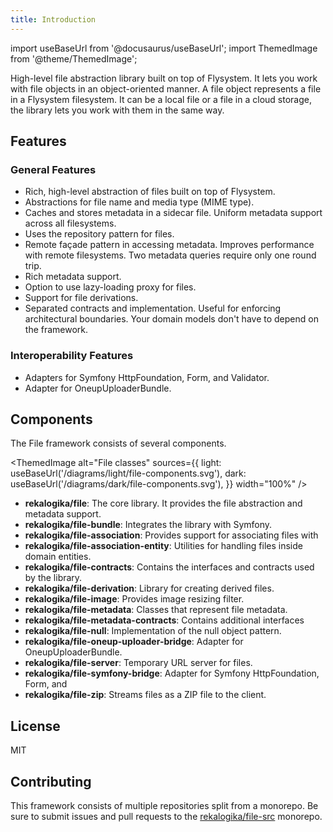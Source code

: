 ```yaml
---
title: Introduction
---
```


import useBaseUrl from '@docusaurus/useBaseUrl';
import ThemedImage from '@theme/ThemedImage';

High-level file abstraction library built on top of Flysystem. It lets you work
with file objects in an object-oriented manner. A file object represents a file
in a Flysystem filesystem. It can be a local file or a file in a cloud storage,
the library lets you work with them in the same way.

## Features

### General Features

* Rich, high-level abstraction of files built on top of Flysystem.
* Abstractions for file name and media type (MIME type).
* Caches and stores metadata in a sidecar file. Uniform metadata support across
  all filesystems.
* Uses the repository pattern for files.
* Remote façade pattern in accessing metadata. Improves performance with remote
  filesystems. Two metadata queries require only one round trip.
* Rich metadata support.
* Option to use lazy-loading proxy for files.
* Support for file derivations.
* Separated contracts and implementation. Useful for enforcing architectural
  boundaries. Your domain models don't have to depend on the framework.
### Interoperability Features

* Adapters for Symfony HttpFoundation, Form, and Validator.
* Adapter for OneupUploaderBundle.

## Components

The File framework consists of several components.

<ThemedImage
  alt="File classes"
  sources={{
    light: useBaseUrl('/diagrams/light/file-components.svg'),
    dark: useBaseUrl('/diagrams/dark/file-components.svg'),
  }}
  width="100%"
/>

* **rekalogika/file**: The core library. It provides the file abstraction and
  metadata support.
* **rekalogika/file-bundle**: Integrates the library with Symfony.
* **rekalogika/file-association**: Provides support for associating files with
* **rekalogika/file-association-entity**: Utilities for handling files inside
  domain entities.
* **rekalogika/file-contracts**: Contains the interfaces and contracts used by
  the library.
* **rekalogika/file-derivation**: Library for creating derived files.
* **rekalogika/file-image**: Provides image resizing filter.
* **rekalogika/file-metadata**: Classes that represent file metadata.
* **rekalogika/file-metadata-contracts**: Contains additional interfaces
* **rekalogika/file-null**: Implementation of the null object pattern.
* **rekalogika/file-oneup-uploader-bridge**: Adapter for OneupUploaderBundle.
* **rekalogika/file-server**: Temporary URL server for files.
* **rekalogika/file-symfony-bridge**: Adapter for Symfony HttpFoundation, Form, and
* **rekalogika/file-zip**: Streams files as a ZIP file to the client.

## License

MIT

## Contributing

This framework consists of multiple repositories split from a monorepo. Be
sure to submit issues and pull requests to the
[rekalogika/file-src](https://github.com/rekalogika/file-src) monorepo.